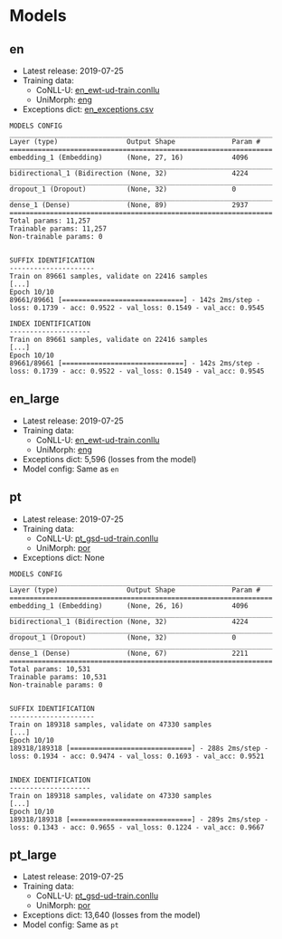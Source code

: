 # Models
## en
- Latest release: 2019-07-25
- Training data: 
  - CoNLL-U: [en_ewt-ud-train.conllu](
    http://github.com/UniversalDependencies/UD_English-EWT)
  - UniMorph: [eng](https://github.com/unimorph/eng)
- Exceptions dict: [en_exceptions.csv](../data/en_exceptions.csv)

```
MODELS CONFIG
_________________________________________________________________
Layer (type)                 Output Shape              Param #   
=================================================================
embedding_1 (Embedding)      (None, 27, 16)            4096      
_________________________________________________________________
bidirectional_1 (Bidirection (None, 32)                4224      
_________________________________________________________________
dropout_1 (Dropout)          (None, 32)                0         
_________________________________________________________________
dense_1 (Dense)              (None, 89)                2937      
=================================================================
Total params: 11,257
Trainable params: 11,257
Non-trainable params: 0


SUFFIX IDENTIFICATION
---------------------
Train on 89661 samples, validate on 22416 samples
[...]
Epoch 10/10
89661/89661 [==============================] - 142s 2ms/step - 
loss: 0.1739 - acc: 0.9522 - val_loss: 0.1549 - val_acc: 0.9545

INDEX IDENTIFICATION
--------------------
Train on 89661 samples, validate on 22416 samples
[...]
Epoch 10/10
89661/89661 [==============================] - 142s 2ms/step - 
loss: 0.1739 - acc: 0.9522 - val_loss: 0.1549 - val_acc: 0.9545
```

## en_large
- Latest release: 2019-07-25
- Training data: 
  - CoNLL-U: [en_ewt-ud-train.conllu](
    http://github.com/UniversalDependencies/UD_English-EWT)
  - UniMorph: [eng](https://github.com/unimorph/eng)
- Exceptions dict: 5,596 (losses from the model)
- Model config: Same as `en`

## pt
- Latest release: 2019-07-25
- Training data: 
  - CoNLL-U: [pt_gsd-ud-train.conllu](
    http://github.com/UniversalDependencies/UD_Portuguese-GSD)
  - UniMorph: [por](https://github.com/unimorph/por)
- Exceptions dict: None

```
MODELS CONFIG
_________________________________________________________________
Layer (type)                 Output Shape              Param #   
=================================================================
embedding_1 (Embedding)      (None, 26, 16)            4096      
_________________________________________________________________
bidirectional_1 (Bidirection (None, 32)                4224      
_________________________________________________________________
dropout_1 (Dropout)          (None, 32)                0         
_________________________________________________________________
dense_1 (Dense)              (None, 67)                2211      
=================================================================
Total params: 10,531
Trainable params: 10,531
Non-trainable params: 0


SUFFIX IDENTIFICATION
---------------------
Train on 189318 samples, validate on 47330 samples
[...]
Epoch 10/10
189318/189318 [==============================] - 288s 2ms/step - 
loss: 0.1934 - acc: 0.9474 - val_loss: 0.1693 - val_acc: 0.9521


INDEX IDENTIFICATION
--------------------
Train on 189318 samples, validate on 47330 samples
[...]
Epoch 10/10
189318/189318 [==============================] - 289s 2ms/step - 
loss: 0.1343 - acc: 0.9655 - val_loss: 0.1224 - val_acc: 0.9667
```

## pt_large
- Latest release: 2019-07-25
- Training data: 
  - CoNLL-U: [pt_gsd-ud-train.conllu](
    http://github.com/UniversalDependencies/UD_Portuguese-GSD)
  - UniMorph: [por](https://github.com/unimorph/por)
- Exceptions dict: 13,640 (losses from the model)
- Model config: Same as `pt`
